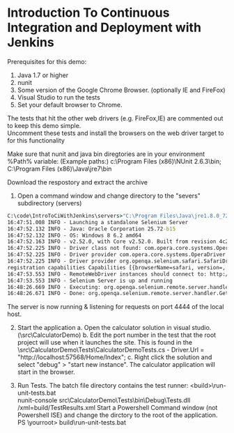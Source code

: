
Introduction To Continuous Integration and Deployment with Jenkins
=========================

Prerequisites for this demo:

1. Java 1.7 or higher
2. nunit
3. Some version of the Google Chrome Browser. (optionally IE and FireFox)
4. Visual Studio to run the tests
5. Set your default browser to Chrome.

The tests that hit the other web drivers (e.g. FireFox,IE) are commented out to keep this demo simple.  
Uncomment these tests and install the browsers on the web driver target to for this functionality

Make sure that nunit and java bin diregtories are in your environment %Path% variable:
(Example paths:)
c:\Program Files (x86)\NUnit 2.6.3\bin; C:\Program Files (x86)\Java\jre7\bin

Download the respostory and extract the archive

1. Open a command window and change directory to the "severs" subdirectory (<root>servers)

```start-selenium-grid.bat
C:\code\IntroToCiWithJenkins\servers>"C:\Program Files\Java\jre1.8.0_72\bin\java.exe" -Dwebdriver.chrome.driver=.\chromedriver.exe -Dwebdriver.ie.driver=.\iedriverserver.exe -jar .\selenium-server-standalone-2.52.0.jar -hub
16:47:51.008 INFO - Launching a standalone Selenium Server
16:47:52.132 INFO - Java: Oracle Corporation 25.72-b15
16:47:52.132 INFO - OS: Windows 8 6.2 amd64
16:47:52.163 INFO - v2.52.0, with Core v2.52.0. Built from revision 4c2593c
16:47:52.225 INFO - Driver class not found: com.opera.core.systems.OperaDriver
16:47:52.225 INFO - Driver provider com.opera.core.systems.OperaDriver is not registered
16:47:52.225 INFO - Driver provider org.openqa.selenium.safari.SafariDriver registration is skipped:
registration capabilities Capabilities [{browserName=safari, version=, platform=MAC}] does not match the current platform WIN8
16:47:53.553 INFO - RemoteWebDriver instances should connect to: http://127.0.0.1:4444/wd/hub
16:47:53.553 INFO - Selenium Server is up and running
16:48:26.669 INFO - Executing: org.openqa.selenium.remote.server.handler.GetAllSessions@5721ad38)
16:48:26.671 INFO - Done: org.openqa.selenium.remote.server.handler.GetAllSessions@5721ad38
```

The server is now running & listening for requests on port 4444 of the local host.

2. Start the application 
  a. Open the calculator solution in visual studio.  (<root>\src\CalculatorDemo)
  b. Edit the port number in the test that the root project will use when it launches the site.  This is found
     in the \src\CalculatorDemo\Tests\CalculatorDemoTests.cs -  Driver.Url = "http://localhost:57568/Home/Index";
  c.  Right click the solution and select
  "debug" > "start new instance".  The calculator application will start in the browser.

3. Run Tests. The batch file directory contains the test runner: <root>\<build>\run-unit-tests.bat  
nunit-console src\CalculatorDemo\Tests\bin\Debug\Tests.dll /xml=build/TestResults.xml
Start a Powershell Command window (not Powershell ISE) and change the dirctory to the root of the application.
PS \yourroot>  build\run-unit-tests.bat





















